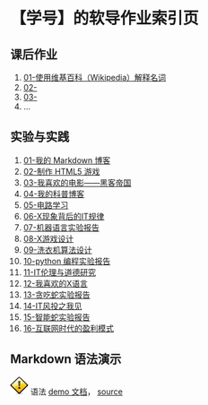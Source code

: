 # 【学号】的软导作业索引页

## 课后作业

1. [01-使用维基百科（Wikipedia）解释名词](hw01.md)
2. [02-](hw02.md)
3. [03-](hw03.md)
4. ...


## 实验与实践

1. [01-我的 Markdown 博客](lab01.md)
2. [02-制作 HTML5 游戏](lab02.md)
3. [03-我喜欢的电影——黑客帝国](lab03.md)
4. [04-我的科普博客](lab04)
5. [05-电路学习](lab05)
6. [06-X现象背后的IT规律](lab06)
7. [07-机器语言实验报告](lab07)
8. [08-X游戏设计](lab08)
9. [09-洗衣机算法设计](lab09)
10. [10-python 编程实验报告](lab10)
11. [11-IT伦理与道德研究](lab11)
12. [12-我喜欢的X语言](lab12)
13. [13-贪吃蛇实验报告](lab13)
14. [14-IT风投之我见](lab14)
15. [15-智能蛇实验报告](lab15)
16. [16-互联网时代的盈利模式](lab16)


## Markdown 语法演示

![](images/exclamation.png) 语法 [demo 文档](demo)， [source](https://github.com/sysu-swi/homework/blob/gh-pages/demo.md)



